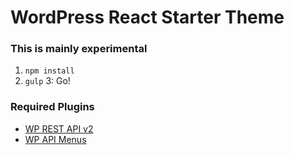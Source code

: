 # WordPress React Starter Theme

### This is mainly experimental 

1. `npm install`
2. `gulp`
3: Go!

### Required Plugins

- [WP REST API v2](https://wordpress.org/plugins/rest-api/)
- [WP API Menus](https://wordpress.org/plugins/wp-api-menus/)
